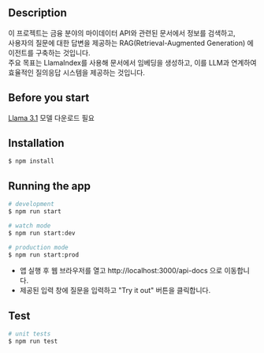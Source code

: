 ## Description

이 프로젝트는 금융 분야의 마이데이터 API와 관련된 문서에서 정보를 검색하고, <br/>
사용자의 질문에 대한 답변을 제공하는 RAG(Retrieval-Augmented Generation) 에이전트를 구축하는 것입니다. <br/>
주요 목표는 LlamaIndex를 사용해 문서에서 임베딩을 생성하고, 이를 LLM과 연계하여 효율적인 질의응답 시스템을 제공하는 것입니다.

## Before you start

[Llama 3.1](https://llama.meta.com/) 모델 다운로드 필요

## Installation

```bash
$ npm install
```

## Running the app

```bash
# development
$ npm run start

# watch mode
$ npm run start:dev

# production mode
$ npm run start:prod
```

- 앱 실행 후 웹 브라우저를 열고 http://localhost:3000/api-docs 으로 이동합니다.
- 제공된 입력 창에 질문을 입력하고 "Try it out" 버튼을 클릭합니다.

## Test

```bash
# unit tests
$ npm run test
```

